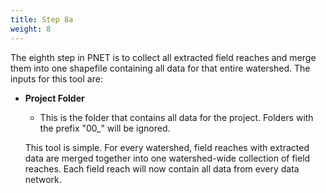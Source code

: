 ```yaml
---
title: Step 8a
weight: 8
---
```


The eighth step in PNET is to collect all extracted field reaches and merge them into one shapefile containing all data for that entire watershed. The inputs for this tool are:



- **Project Folder**

  - This is the folder that contains all data for the project. Folders with the prefix "00_" will be ignored.

    

  This tool is simple. For every watershed, field reaches with extracted data are merged together into one watershed-wide collection of field reaches. Each field reach will now contain all data from every data network. 
